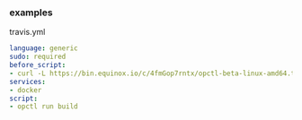 ### examples

travis.yml
```yaml
language: generic
sudo: required
before_script:
- curl -L https://bin.equinox.io/c/4fmGop7rntx/opctl-beta-linux-amd64.tgz | sudo tar -xzv -C /usr/local/bin
services:
- docker
script:
- opctl run build
```
